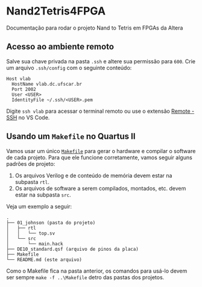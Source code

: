 # Nand2Tetris4FPGA

Documentação para rodar o projeto Nand to Tetris em FPGAs da Altera

## Acesso ao ambiente remoto

Salve sua chave privada na pasta `.ssh` e altere sua permissão para `600`. Crie um arquivo `.ssh/config` com o seguinte conteúdo:
```
Host vlab
  HostName vlab.dc.ufscar.br
  Port 2002
  User <USER>
  IdentityFile ~/.ssh/<USER>.pem
```
Digite `ssh vlab` para acessar o terminal remoto ou use o extensão [Remote - SSH](https://marketplace.visualstudio.com/items?itemName=ms-vscode-remote.remote-ssh) no VS Code.

## Usando um `Makefile` no Quartus II

Vamos usar um único [`Makefile`](./Makefile) para gerar o hardware e compilar o software de cada projeto. Para que ele funcione corretamente, vamos seguir alguns padrões de projeto:

1. Os arquivos Verilog e de conteúdo de memória devem estar na subpasta `rtl`.
1. Os arquivos de software a serem compilados, montados, etc. devem estar na subpasta `src`.

Veja um exemplo a seguir:

```
.
├── 01_johnson (pasta do projeto)
│   ├── rtl
│   │   └── top.sv
│   └── src
│       └── main.hack
├── DE10_standard.qsf (arquivo de pinos da placa)
├── Makefile
└── README.md (este arquivo)
```
Como o Makefile fica na pasta anterior, os comandos para usá-lo devem ser sempre `make -f ..\Makefile` detro das pastas dos projetos. 